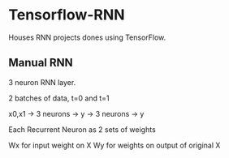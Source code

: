 # Tensorflow-RNN
Houses RNN projects dones using TensorFlow.

## Manual RNN

 3 neuron RNN layer.
 
 2 batches of data, t=0 and t=1
 
 x0,x1 -> 3 neurons -> y -> 3 neurons -> y 
 
 Each Recurrent Neuron as 2 sets of weights
   
   Wx for input weight on X
   Wy for weights on output of original X
